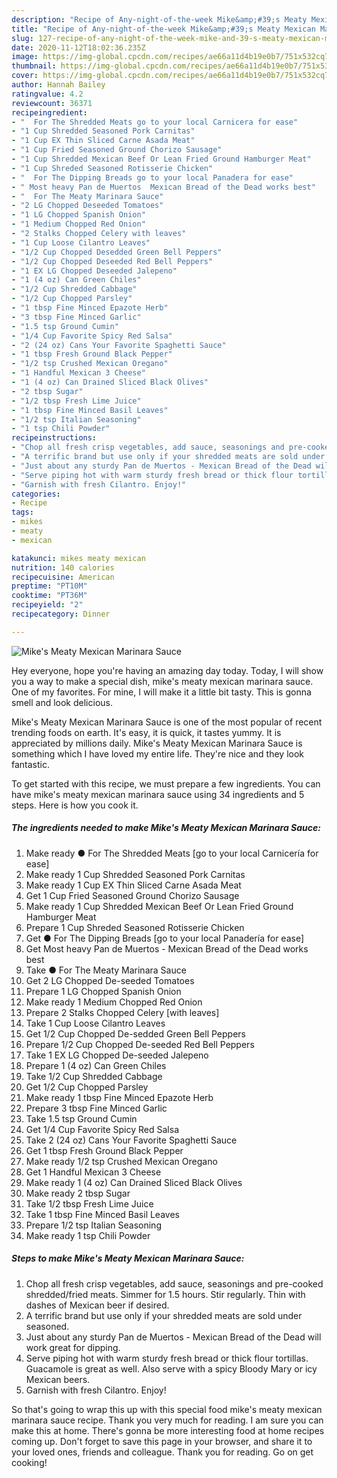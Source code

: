```yaml
---
description: "Recipe of Any-night-of-the-week Mike&amp;#39;s Meaty Mexican Marinara Sauce"
title: "Recipe of Any-night-of-the-week Mike&amp;#39;s Meaty Mexican Marinara Sauce"
slug: 127-recipe-of-any-night-of-the-week-mike-and-39-s-meaty-mexican-marinara-sauce
date: 2020-11-12T18:02:36.235Z
image: https://img-global.cpcdn.com/recipes/ae66a11d4b19e0b7/751x532cq70/mikes-meaty-mexican-marinara-sauce-recipe-main-photo.jpg
thumbnail: https://img-global.cpcdn.com/recipes/ae66a11d4b19e0b7/751x532cq70/mikes-meaty-mexican-marinara-sauce-recipe-main-photo.jpg
cover: https://img-global.cpcdn.com/recipes/ae66a11d4b19e0b7/751x532cq70/mikes-meaty-mexican-marinara-sauce-recipe-main-photo.jpg
author: Hannah Bailey
ratingvalue: 4.2
reviewcount: 36371
recipeingredient:
- "  For The Shredded Meats go to your local Carnicera for ease"
- "1 Cup Shredded Seasoned Pork Carnitas"
- "1 Cup EX Thin Sliced Carne Asada Meat"
- "1 Cup Fried Seasoned Ground Chorizo Sausage"
- "1 Cup Shredded Mexican Beef Or Lean Fried Ground Hamburger Meat"
- "1 Cup Shreded Seasoned Rotisserie Chicken"
- "  For The Dipping Breads go to your local Panadera for ease"
- " Most heavy Pan de Muertos  Mexican Bread of the Dead works best"
- "  For The Meaty Marinara Sauce"
- "2 LG Chopped Deseeded Tomatoes"
- "1 LG Chopped Spanish Onion"
- "1 Medium Chopped Red Onion"
- "2 Stalks Chopped Celery with leaves"
- "1 Cup Loose Cilantro Leaves"
- "1/2 Cup Chopped Desedded Green Bell Peppers"
- "1/2 Cup Chopped Deseeded Red Bell Peppers"
- "1 EX LG Chopped Deseeded Jalepeno"
- "1 (4 oz) Can Green Chiles"
- "1/2 Cup Shredded Cabbage"
- "1/2 Cup Chopped Parsley"
- "1 tbsp Fine Minced Epazote Herb"
- "3 tbsp Fine Minced Garlic"
- "1.5 tsp Ground Cumin"
- "1/4 Cup Favorite Spicy Red Salsa"
- "2 (24 oz) Cans Your Favorite Spaghetti Sauce"
- "1 tbsp Fresh Ground Black Pepper"
- "1/2 tsp Crushed Mexican Oregano"
- "1 Handful Mexican 3 Cheese"
- "1 (4 oz) Can Drained Sliced Black Olives"
- "2 tbsp Sugar"
- "1/2 tbsp Fresh Lime Juice"
- "1 tbsp Fine Minced Basil Leaves"
- "1/2 tsp Italian Seasoning"
- "1 tsp Chili Powder"
recipeinstructions:
- "Chop all fresh crisp vegetables, add sauce, seasonings and pre-cooked shredded/fried meats. Simmer for 1.5 hours. Stir regularly. Thin with dashes of Mexican beer if desired."
- "A terrific brand but use only if your shredded meats are sold under seasoned."
- "Just about any sturdy Pan de Muertos - Mexican Bread of the Dead will work great for dipping."
- "Serve piping hot with warm sturdy fresh bread or thick flour tortillas. Guacamole is great as well. Also serve with a spicy Bloody Mary or icy Mexican beers."
- "Garnish with fresh Cilantro. Enjoy!"
categories:
- Recipe
tags:
- mikes
- meaty
- mexican

katakunci: mikes meaty mexican 
nutrition: 140 calories
recipecuisine: American
preptime: "PT10M"
cooktime: "PT36M"
recipeyield: "2"
recipecategory: Dinner

---
```



![Mike&#39;s Meaty Mexican Marinara Sauce](https://img-global.cpcdn.com/recipes/ae66a11d4b19e0b7/751x532cq70/mikes-meaty-mexican-marinara-sauce-recipe-main-photo.jpg)

Hey everyone, hope you're having an amazing day today. Today, I will show you a way to make a special dish, mike&#39;s meaty mexican marinara sauce. One of my favorites. For mine, I will make it a little bit tasty. This is gonna smell and look delicious.

Mike&#39;s Meaty Mexican Marinara Sauce is one of the most popular of recent trending foods on earth. It's easy, it is quick, it tastes yummy. It is appreciated by millions daily. Mike&#39;s Meaty Mexican Marinara Sauce is something which I have loved my entire life. They're nice and they look fantastic.




To get started with this recipe, we must prepare a few ingredients. You can have mike&#39;s meaty mexican marinara sauce using 34 ingredients and 5 steps. Here is how you cook it.

<!--inarticleads1-->

##### The ingredients needed to make Mike&#39;s Meaty Mexican Marinara Sauce:

1. Make ready  ● For The Shredded Meats [go to your local Carnicería for ease]
1. Make ready 1 Cup Shredded Seasoned Pork Carnitas
1. Make ready 1 Cup EX Thin Sliced Carne Asada Meat
1. Get 1 Cup Fried Seasoned Ground Chorizo Sausage
1. Make ready 1 Cup Shredded Mexican Beef Or Lean Fried Ground Hamburger Meat
1. Prepare 1 Cup Shreded Seasoned Rotisserie Chicken
1. Get  ● For The Dipping Breads [go to your local Panadería for ease]
1. Get  Most heavy Pan de Muertos - Mexican Bread of the Dead works best
1. Take  ● For The Meaty Marinara Sauce
1. Get 2 LG Chopped De-seeded Tomatoes
1. Prepare 1 LG Chopped Spanish Onion
1. Make ready 1 Medium Chopped Red Onion
1. Prepare 2 Stalks Chopped Celery [with leaves]
1. Take 1 Cup Loose Cilantro Leaves
1. Get 1/2 Cup Chopped De-sedded Green Bell Peppers
1. Prepare 1/2 Cup Chopped De-seeded Red Bell Peppers
1. Take 1 EX LG Chopped De-seeded Jalepeno
1. Prepare 1 (4 oz) Can Green Chiles
1. Take 1/2 Cup Shredded Cabbage
1. Get 1/2 Cup Chopped Parsley
1. Make ready 1 tbsp Fine Minced Epazote Herb
1. Prepare 3 tbsp Fine Minced Garlic
1. Take 1.5 tsp Ground Cumin
1. Get 1/4 Cup Favorite Spicy Red Salsa
1. Take 2 (24 oz) Cans Your Favorite Spaghetti Sauce
1. Get 1 tbsp Fresh Ground Black Pepper
1. Make ready 1/2 tsp Crushed Mexican Oregano
1. Get 1 Handful Mexican 3 Cheese
1. Make ready 1 (4 oz) Can Drained Sliced Black Olives
1. Make ready 2 tbsp Sugar
1. Take 1/2 tbsp Fresh Lime Juice
1. Take 1 tbsp Fine Minced Basil Leaves
1. Prepare 1/2 tsp Italian Seasoning
1. Make ready 1 tsp Chili Powder




<!--inarticleads2-->

##### Steps to make Mike&#39;s Meaty Mexican Marinara Sauce:

1. Chop all fresh crisp vegetables, add sauce, seasonings and pre-cooked shredded/fried meats. Simmer for 1.5 hours. Stir regularly. Thin with dashes of Mexican beer if desired.
1. A terrific brand but use only if your shredded meats are sold under seasoned.
1. Just about any sturdy Pan de Muertos - Mexican Bread of the Dead will work great for dipping.
1. Serve piping hot with warm sturdy fresh bread or thick flour tortillas. Guacamole is great as well. Also serve with a spicy Bloody Mary or icy Mexican beers.
1. Garnish with fresh Cilantro. Enjoy!




So that's going to wrap this up with this special food mike&#39;s meaty mexican marinara sauce recipe. Thank you very much for reading. I am sure you can make this at home. There's gonna be more interesting food at home recipes coming up. Don't forget to save this page in your browser, and share it to your loved ones, friends and colleague. Thank you for reading. Go on get cooking!
